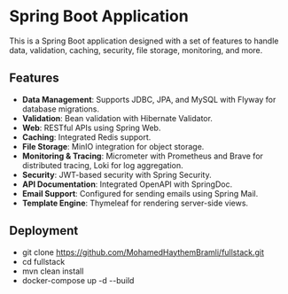 # Spring Boot Application

This is a Spring Boot application designed with a set of features to handle data, validation, caching, security, file storage, monitoring, and more.

## Features

- **Data Management**: Supports JDBC, JPA, and MySQL with Flyway for database migrations.
- **Validation**: Bean validation with Hibernate Validator.
- **Web**: RESTful APIs using Spring Web.
- **Caching**: Integrated Redis support.
- **File Storage**: MinIO integration for object storage.
- **Monitoring & Tracing**: Micrometer with Prometheus and Brave for distributed tracing, Loki for log aggregation.
- **Security**: JWT-based security with Spring Security.
- **API Documentation**: Integrated OpenAPI with SpringDoc.
- **Email Support**: Configured for sending emails using Spring Mail.
- **Template Engine**: Thymeleaf for rendering server-side views.


## Deployment 
- git clone https://github.com/MohamedHaythemBramli/fullstack.git
- cd fullstack
- mvn clean install
- docker-compose up -d --build
